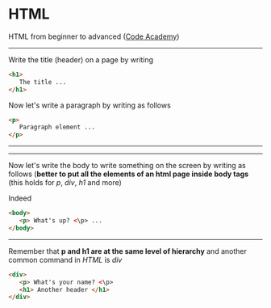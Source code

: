 # HTML
HTML from beginner to advanced ([Code Academy](https://www.codecademy.com/learn))

***
Write the title (header) on a page by writing 
```html
<h1>
   The title ...
</h1>
```

Now let's write a paragraph by writing as follows

```html
<p>
   Paragraph element ...
</p>
```
***


***
Now let's write the body to write something on the screen by writing as follows (**better to put all the elements of an html page inside body tags** (this holds for *p*, *div*, *h1* and more)

Indeed

```html
<body>
   <p> What's up? <\p> ...
</body>
```
***

Remember that **p and h1 are at the same level of hierarchy** and another common command in *HTML* is *div*
```html
<div>
   <p> What's your name? <\p>
   <h1> Another header </h1>
</div>
```


